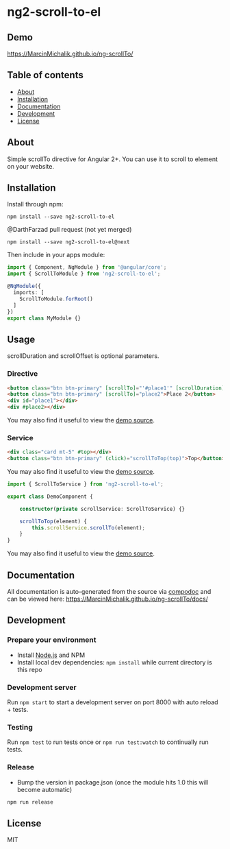 # ng2-scroll-to-el

## Demo
https://MarcinMichalik.github.io/ng-scrollTo/

## Table of contents

- [About](#about)
- [Installation](#installation)
- [Documentation](#documentation)
- [Development](#development)
- [License](#license)

## About

Simple scrollTo directive for Angular 2+. You can use it to scroll to element on your website. 

## Installation

Install through npm:
```
npm install --save ng2-scroll-to-el
```

@DarthFarzad pull request (not yet merged)

```
npm install --save ng2-scroll-to-el@next
```

Then include in your apps module:

```typescript
import { Component, NgModule } from '@angular/core';
import { ScrollToModule } from 'ng2-scroll-to-el';

@NgModule({
  imports: [
    ScrollToModule.forRoot()
  ]
})
export class MyModule {}
```

## Usage

scrollDuration and scrollOffset is optional parameters.

### Directive

```html
<button class="btn btn-primary" [scrollTo]="'#place1'" [scrollDuration]="1000" [scrollOffset]="-100">Place 1</button>
<button class="btn btn-primary" [scrollTo]="place2">Place 2</button>
<div id="place1"></div>
<div #place2></div>
```

You may also find it useful to view the [demo source](https://github.com/MarcinMichalik/ng-scrollTo/blob/master/demo/demo.component.html).

### Service

```html
<div class="card mt-5" #top></div>
<button class="btn btn-primary" (click)="scrollToTop(top)">Top</button>
```

You may also find it useful to view the [demo source](https://github.com/MarcinMichalik/ng-scrollTo/blob/master/demo/demo.component.html).

```typescript
import { ScrollToService } from 'ng2-scroll-to-el';

export class DemoComponent {

    constructor(private scrollService: ScrollToService) {}

    scrollToTop(element) {
        this.scrollService.scrollTo(element);
    }
}
```

You may also find it useful to view the [demo source](https://github.com/MarcinMichalik/ng-scrollTo/blob/master/demo/demo.component.ts).


## Documentation
All documentation is auto-generated from the source via [compodoc](https://compodoc.github.io/compodoc/) and can be viewed here:
https://MarcinMichalik.github.io/ng-scrollTo/docs/

## Development

### Prepare your environment
* Install [Node.js](http://nodejs.org/) and NPM
* Install local dev dependencies: `npm install` while current directory is this repo

### Development server
Run `npm start` to start a development server on port 8000 with auto reload + tests.

### Testing
Run `npm test` to run tests once or `npm run test:watch` to continually run tests.

### Release
* Bump the version in package.json (once the module hits 1.0 this will become automatic)
```bash
npm run release
```

## License

MIT
